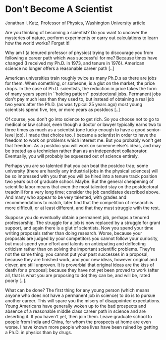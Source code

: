 # Don't Become A Scientist

Jonathan I. Katz, Professor of Physics, Washington University article

Are you thinking of becoming a scientist? Do you want to uncover the mysteries of nature, perform experiments or carry out calculations to learn how the world works? Forget it!

Why am I (a tenured professor of physics) trying to discourage you from following a career path which was successful for me? Because times have changed (I received my Ph.D. in 1973, and tenure in 1976). American science no longer offers a reasonable career path [..]

American universities train roughly twice as many Ph.D.s as there are jobs for them. When something, or someone, is a glut on the market, the price drops. In the case of Ph.D. scientists, the reduction in price takes the form of many years spent in ``holding pattern'' postdoctoral jobs. Permanent jobs don't pay much less than they used to, but instead of obtaining a real job two years after the Ph.D. (as was typical 25 years ago) most young scientists spend five, ten, or more years as postdocs [..]

Of course, you don't go into science to get rich. So you choose not to go to medical or law school, even though a doctor or lawyer typically earns two to three times as much as a scientist (one lucky enough to have a good senior-level job). I made that choice too. I became a scientist in order to have the freedom to work on problems which interest me. But you probably won't get that freedom. As a postdoc you will work on someone else's ideas, and may be treated as a technician rather than as an independent collaborator. Eventually, you will probably be squeezed out of science entirely.

Perhaps you are so talented that you can beat the postdoc trap; some university (there are hardly any industrial jobs in the physical sciences) will be so impressed with you that you will be hired into a tenure track position two years out of graduate school. Maybe. But the general cheapening of scientific labor means that even the most talented stay on the postdoctoral treadmill for a very long time; consider the job candidates described above. And many who appear to be very talented, with grades and recommendations to match, later find that the competition of research is more difficult, or at least different, and that they must struggle with the rest.

Suppose you do eventually obtain a permanent job, perhaps a tenured professorship. The struggle for a job is now replaced by a struggle for grant support, and again there is a glut of scientists. Now you spend your time writing proposals rather than doing research. Worse, because your proposals are judged by your competitors you cannot follow your curiosity, but must spend your effort and talents on anticipating and deflecting criticism rather than on solving the important scientific problems. They're not the same thing: you cannot put your past successes in a proposal, because they are finished work, and your new ideas, however original and clever, are still unproven. It is proverbial that original ideas are the kiss of death for a proposal; because they have not yet been proved to work (after all, that is what you are proposing to do) they can be, and will be, rated poorly [..].

What can be done? The first thing for any young person (which means anyone who does not have a permanent job in science) to do is to pursue another career. This will spare you the misery of disappointed expectations. Young Americans have generally woken up to the bad prospects and absence of a reasonable middle class career path in science and are deserting it. If you haven't yet, then join them. Leave graduate school to people from India and China, for whom the prospects at home are even worse. I have known more people whose lives have been ruined by getting a Ph.D. in physics than by drugs.

